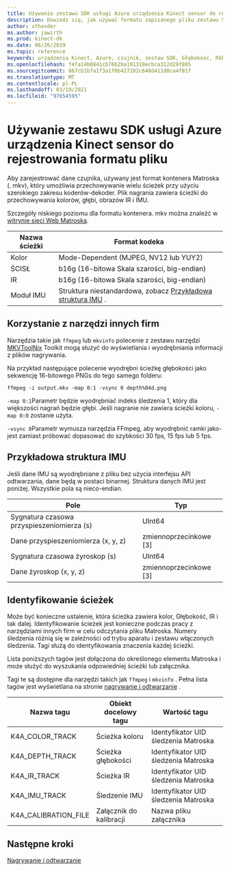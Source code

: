 ```yaml
---
title: Używanie zestawu SDK usługi Azure urządzenia Kinect sensor do rejestrowania formatu pliku
description: Dowiedz się, jak używać formatu zapisanego pliku zestawu SDK czujnika urządzenia Kinect platformy Azure.
author: xthexder
ms.author: jawirth
ms.prod: kinect-dk
ms.date: 06/26/2019
ms.topic: reference
keywords: urządzenia Kinect, Azure, czujnik, zestaw SDK, Głębokość, RGB, nagrywanie, odtwarzanie, Matroska, MKV
ms.openlocfilehash: f4fa14b0841cb76b2ba191310ecbca312d29f805
ms.sourcegitcommit: 867cb1b7a1f3a1f0b427282c648d411d0ca4f81f
ms.translationtype: MT
ms.contentlocale: pl-PL
ms.lasthandoff: 03/19/2021
ms.locfileid: "97654595"
---
```

# <a name="use-azure-kinect-sensor-sdk-to-record-file-format"></a>Używanie zestawu SDK usługi Azure urządzenia Kinect sensor do rejestrowania formatu pliku

Aby zarejestrować dane czujnika, używany jest format kontenera Matroska (. mkv), który umożliwia przechowywanie wielu ścieżek przy użyciu szerokiego zakresu koderów-dekoder. Plik nagrania zawiera ścieżki do przechowywania kolorów, głębi, obrazów IR i IMU.

Szczegóły niskiego poziomu dla formatu kontenera. mkv można znaleźć w [witrynie sieci Web Matroska](https://www.matroska.org/index.html).

| Nazwa ścieżki | Format kodeka                          |
|------------|---------------------------------------|
| Kolor      | Mode-Dependent (MJPEG, NV12 lub YUY2) |
| ŚCISŁ      | b16g (16-bitowa Skala szarości, big-endian)   |
| IR         | b16g (16-bitowa Skala szarości, big-endian)   |
| Moduł IMU        | Struktura niestandardowa, zobacz [Przykładowa struktura IMU](record-file-format.md#imu-sample-structure) . |

## <a name="using-third-party-tools"></a>Korzystanie z narzędzi innych firm

Narzędzia takie jak `ffmpeg` lub `mkvinfo` polecenie z zestawu narzędzi [MKVToolNix](https://mkvtoolnix.download/) Toolkit mogą służyć do wyświetlania i wyodrębniania informacji z plików nagrywania.

Na przykład następujące polecenie wyodrębni ścieżkę głębokości jako sekwencję 16-bitowego PNGs do tego samego folderu:

```
ffmpeg -i output.mkv -map 0:1 -vsync 0 depth%04d.png
```

`-map 0:1`Parametr będzie wyodrębniać indeks śledzenia 1, który dla większości nagrań będzie głębi. Jeśli nagranie nie zawiera ścieżki koloru, `-map 0:0` zostanie użyta.

`-vsync 0`Parametr wymusza narzędzia FFmpeg, aby wyodrębnić ramki jako-jest zamiast próbować dopasować do szybkości 30 fps, 15 fps lub 5 fps.

## <a name="imu-sample-structure"></a>Przykładowa struktura IMU

Jeśli dane IMU są wyodrębniane z pliku bez użycia interfejsu API odtwarzania, dane będą w postaci binarnej.
Struktura danych IMU jest poniżej. Wszystkie pola są nieco-endian.

| Pole                        | Typ     |
|------------------------------|----------|
| Sygnatura czasowa przyspieszeniomierza (s) | UInt64   |
| Dane przyspieszeniomierza (x, y, z) | zmiennoprzecinkowe [3] |
| Sygnatura czasowa żyroskop (s)     | UInt64   |
| Dane żyroskop (x, y, z)     | zmiennoprzecinkowe [3] |

## <a name="identifying-tracks"></a>Identyfikowanie ścieżek

Może być konieczne ustalenie, która ścieżka zawiera kolor, Głębokość, IR i tak dalej. Identyfikowanie ścieżek jest konieczne podczas pracy z narzędziami innych firm w celu odczytania pliku Matroska.
Numery śledzenia różnią się w zależności od trybu aparatu i zestawu włączonych śledzenia. Tagi służą do identyfikowania znaczenia każdej ścieżki.

Lista poniższych tagów jest dołączona do określonego elementu Matroska i może służyć do wyszukania odpowiedniej ścieżki lub załącznika.

Tagi te są dostępne dla narzędzi takich jak `ffmpeg` i `mkvinfo` .
Pełna lista tagów jest wyświetlana na stronie [nagrywanie i odtwarzanie](record-playback-api.md) .

| Nazwa tagu             | Obiekt docelowy tagu             | Wartość tagu             |
|----------------------|------------------------|-----------------------|
| K4A_COLOR_TRACK      | Ścieżka koloru            | Identyfikator UID śledzenia Matroska    |
| K4A_DEPTH_TRACK      | Ścieżka głębokości            | Identyfikator UID śledzenia Matroska    |
| K4A_IR_TRACK         | Ścieżka IR               | Identyfikator UID śledzenia Matroska    |
| K4A_IMU_TRACK        | Śledzenie IMU              | Identyfikator UID śledzenia Matroska    |
| K4A_CALIBRATION_FILE | Załącznik do kalibracji | Nazwa pliku załącznika   |

## <a name="next-steps"></a>Następne kroki

[Nagrywanie i odtwarzanie](record-playback-api.md)
